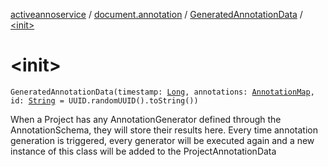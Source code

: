 [activeannoservice](../../index.md) / [document.annotation](../index.md) / [GeneratedAnnotationData](index.md) / [&lt;init&gt;](./-init-.md)

# &lt;init&gt;

`GeneratedAnnotationData(timestamp: `[`Long`](https://kotlinlang.org/api/latest/jvm/stdlib/kotlin/-long/index.html)`, annotations: `[`AnnotationMap`](../-annotation-map.md)`, id: `[`String`](https://kotlinlang.org/api/latest/jvm/stdlib/kotlin/-string/index.html)` = UUID.randomUUID().toString())`

When a Project has any AnnotationGenerator defined through the AnnotationSchema, they will store their results here.
Every time annotation generation is triggered, every generator will be executed again and a new instance of this class
will be added to the ProjectAnnotationData


